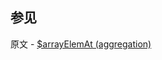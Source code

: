 ## 参见

原文 - [$arrayElemAt (aggregation)]( https://docs.mongodb.com/manual/reference/operator/aggregation/arrayElemAt/ )

